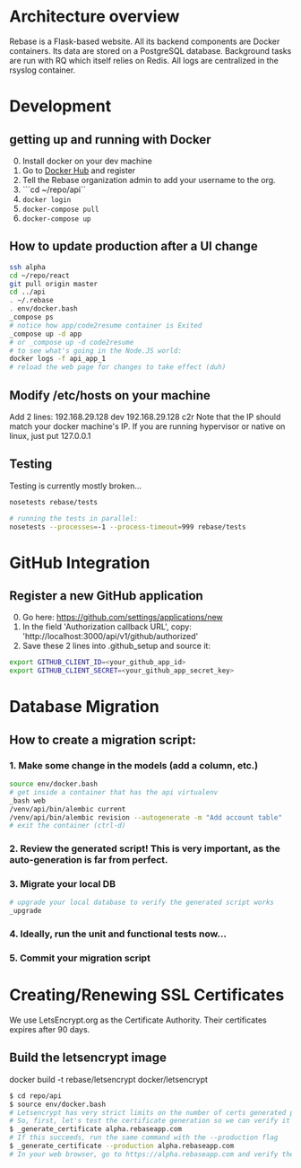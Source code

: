 # Architecture overview
Rebase is a Flask-based website.
All its backend components are Docker containers.
Its data are stored on a PostgreSQL database.
Background tasks are run with RQ which itself relies on Redis.
All logs are centralized in the rsyslog container.


# Development
## getting up and running with Docker
0. Install docker on your dev machine
1. Go to [Docker Hub](https://hub.docker.com) and register
2. Tell the Rebase organization admin to add your username to the org.
3. ```cd ~/repo/api``
4. ```docker login```
5. ```docker-compose pull```
6. ```docker-compose up```

## How to update production after a UI change
```bash
ssh alpha
cd ~/repo/react
git pull origin master
cd ../api
. ~/.rebase
. env/docker.bash
_compose ps
# notice how app/code2resume container is Exited
_compose up -d app
# or _compose up -d code2resume
# to see what's going in the Node.JS world:
docker logs -f api_app_1 
# reload the web page for changes to take effect (duh)
```
## Modify /etc/hosts on your machine
Add 2 lines:
192.168.29.128 dev
192.168.29.128 c2r
Note that the IP should match your docker machine's IP.
If you are running hypervisor or native on linux, just put 127.0.0.1

## Testing
Testing is currently mostly broken...

```bash
nosetests rebase/tests

# running the tests in parallel:
nosetests --processes=-1 --process-timeout=999 rebase/tests
```
# GitHub Integration
## Register a new GitHub application
0. Go here: https://github.com/settings/applications/new
1. In the field 'Authorization callback URL', copy: 'http://localhost:3000/api/v1/github/authorized'
2. Save these 2 lines into .github_setup and source it:
```bash
export GITHUB_CLIENT_ID=<your_github_app_id>
export GITHUB_CLIENT_SECRET=<your_github_app_secret_key>
```

# Database Migration
## How to create a migration script:
### 1. Make some change in the models (add a column, etc.)
```bash
source env/docker.bash
# get inside a container that has the api virtualenv
_bash web
/venv/api/bin/alembic current
/venv/api/bin/alembic revision --autogenerate -m "Add account table"
# exit the container (ctrl-d)
```
### 2. Review the generated script! This is very important, as the auto-generation is far from perfect.
### 3. Migrate your local DB
```bash
# upgrade your local database to verify the generated script works
_upgrade
```
### 4. Ideally, run the unit and functional tests now...
### 5. Commit your migration script

# Creating/Renewing SSL Certificates
We use LetsEncrypt.org as the Certificate Authority.
Their certificates expires after 90 days.

## Build the letsencrypt image
docker build -t rebase/letsencrypt docker/letsencrypt

```bash
$ cd repo/api
$ source env/docker.bash
# Letsencrypt has very strict limits on the number of certs generated per day for one domain.
# So, first, let's test the certificate generation so we can verify it will work without hurting our rate limit.
$ _generate_certificate alpha.rebaseapp.com
# If this succeeds, run the same command with the --production flag
$ _generate_certificate --production alpha.rebaseapp.com
# In your web browser, go to https://alpha.rebaseapp.com and verify the certificate expiration date (today+90days).
```
